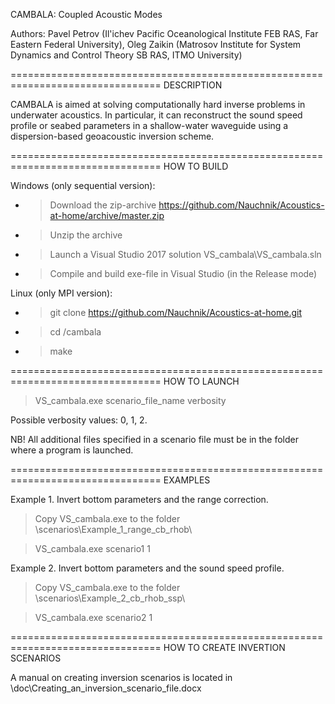 CAMBALA: Coupled Acoustic Modes

Authors:
Pavel Petrov (Il'ichev Pacific Oceanological Institute FEB RAS, Far Eastern Federal University), 
Oleg Zaikin (Matrosov Institute for System Dynamics and Control Theory SB RAS, ITMO University)

================================================================================
DESCRIPTION

CAMBALA is aimed at solving computationally hard inverse problems in underwater
acoustics. In particular, it can reconstruct the sound speed profile or seabed
parameters in a shallow-water waveguide using a dispersion-based geoacoustic 
inversion scheme.

================================================================================
HOW TO BUILD

Windows (only sequential version):

- > Download the zip-archive https://github.com/Nauchnik/Acoustics-at-home/archive/master.zip

- > Unzip the archive

- > Launch a Visual Studio 2017 solution VS_cambala\VS_cambala.sln

- > Compile and build exe-file in Visual Studio (in the Release mode)

Linux (only MPI version):

- > git clone https://github.com/Nauchnik/Acoustics-at-home.git

- > cd /cambala

- > make

================================================================================
HOW TO LAUNCH

> VS_cambala.exe scenario_file_name verbosity

Possible verbosity values: 0, 1, 2.

NB! All additional files specified in a scenario file must be in the folder where a program is launched. 

================================================================================
EXAMPLES

Example 1. Invert bottom parameters and the range correction.

> Copy VS_cambala.exe to the folder \scenarios\Example_1_range_cb_rhob\

> VS_cambala.exe scenario1 1

Example 2. Invert bottom parameters and the sound speed profile.

> Copy VS_cambala.exe to the folder \scenarios\Example_2_cb_rhob_ssp\

> VS_cambala.exe scenario2 1

================================================================================
HOW TO CREATE INVERTION SCENARIOS

A manual on creating inversion scenarios is located in
\doc\Creating_an_inversion_scenario_file.docx


